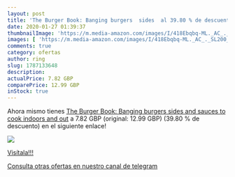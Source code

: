 ```yaml
---
layout: post
title: 'The Burger Book: Banging burgers  sides  al 39.80 % de descuento'
date: 2020-01-27 01:39:37
thumbnailImage: 'https://m.media-amazon.com/images/I/418Ebqbq-ML._AC_._SL200_.jpg'
images: [ 'https://m.media-amazon.com/images/I/418Ebqbq-ML._AC_._SL200_.jpg' ]
comments: true
category: ofertas
author: ring
slug: 1787133648
description:
actualPrice: 7.82 GBP
comparePrice: 12.99 GBP
inStock: true
---
```


Ahora mismo tienes [The Burger Book: Banging burgers  sides and sauces to cook indoors and out](https://www.amazon.com/dp/1787133648/?tag=redken08-20) a 7.82 GBP (original: 12.99 GBP) (39.80 %  de descuento) en el siguiente enlace!

[![](https://m.media-amazon.com/images/I/418Ebqbq-ML._AC_._SL200_.jpg)](https://www.amazon.com/dp/1787133648/?tag=redken08-20)

[Visítala!!!](https://www.amazon.com/dp/1787133648/?tag=redken08-20)

[Consulta otras ofertas en nuestro canal de telegram](https://t.me/s/ofertas25)
